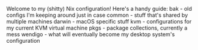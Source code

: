 Welcome to my (shitty) Nix configuration!
Here's a handy guide:
bak - old configs I'm keeping around just in case
common - stuff that's shared by multiple machines
darwin - macOS specific stuff
kvm - configurations for my current KVM virtual machine
pkgs - package collections, currently a mess
wendigo - what will eventually become my desktop system's configuration
